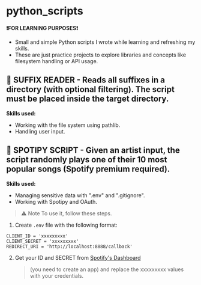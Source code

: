 # python_scripts
**❗FOR LEARNING PURPOSES❗**
- Small and simple Python scripts I wrote while learning and refreshing my skills.
- These are just practice projects to explore libraries and concepts like filesystem handling or API usage.
## 📂 SUFFIX READER - Reads all suffixes in a directory (with optional filtering). The script must be placed inside the target directory.
**Skills used:**
- Working with the file system using pathlib.
- Handling user input.
## 🎵 SPOTIPY SCRIPT - Given an artist input, the script randomly plays one of their 10 most popular songs (Spotify premium required).
**Skills used:**
- Managing sensitive data with ".env" and ".gitignore".
- Working with Spotipy and OAuth.

> ⚠️ Note
To use it, follow these steps.
1. Create `.env` file with the following format:
```
CLIENT_ID = 'xxxxxxxxx'
CLIENT_SECRET = 'xxxxxxxxx'
REDIRECT_URI = 'http://localhost:8888/callback'
```
2. Get your ID and SECRET from [Spotify's Dashboard](https://developer.spotify.com/dashboard)
   > (you need to create an app) and replace the xxxxxxxxx values with your credentials.
